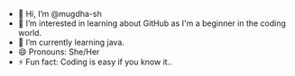 - 👋 Hi, I’m @mugdha-sh
- 👀 I’m interested in learning about GitHub as I'm a beginner in the coding world.
- 🌱 I’m currently learning java.
- 😄 Pronouns: She/Her
- ⚡ Fun fact: Coding is easy if you know it..

<!---
mugdha-sh/mugdha-sh is a ✨ special ✨ repository because its `README.md` (this file) appears on your GitHub profile.
You can click the Preview link to take a look at your changes.
--->

